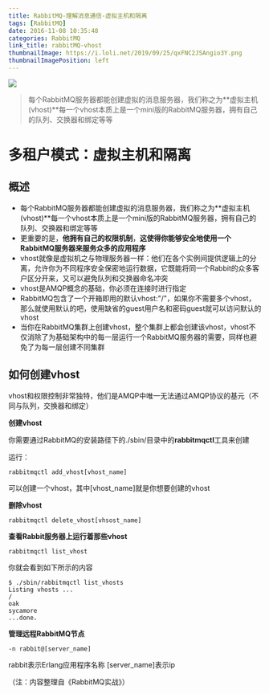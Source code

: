 ```yaml
---
title: RabbitMQ-理解消息通信-虚拟主机和隔离
tags: [RabbitMQ]
date: 2016-11-08 10:35:48
categories: RabbitMQ
link_title: rabbitMQ-vhost
thumbnailImage: https://i.loli.net/2019/09/25/qxFNC2JSAngio3Y.png
thumbnailImagePosition: left
---
```

<!-- toc -->
<!-- more -->
![](https://i.loli.net/2019/09/25/qxFNC2JSAngio3Y.png)

> 每个RabbitMQ服务器都能创建虚拟的消息服务器，我们称之为**虚拟主机(vhost)**每一个vhost本质上是一个mini版的RabbitMQ服务器，拥有自己的队列、交换器和绑定等等


# 多租户模式：虚拟主机和隔离

## 概述
- 每个RabbitMQ服务器都能创建虚拟的消息服务器，我们称之为**虚拟主机(vhost)**每一个vhost本质上是一个mini版的RabbitMQ服务器，拥有自己的队列、交换器和绑定等等
- 更重要的是，**他拥有自己的权限机制**，**这使得你能够安全地使用一个RabbitMQ服务器来服务众多的应用程序**
- vhost就像是虚拟机之与物理服务器一样：他们在各个实例间提供逻辑上的分离，允许你为不同程序安全保密地运行数据，它既能将同一个Rabbit的众多客户区分开来，又可以避免队列和交换器命名冲突
- vhost是AMQP概念的基础，你必须在连接时进行指定
- RabbitMQ包含了一个开箱即用的默认vhost:"/"，如果你不需要多个vhost，那么就使用默认的吧，使用缺省的guest用户名和密码guest就可以访问默认的vhost
- 当你在RabbitMQ集群上创建vhost，整个集群上都会创建该vhost，vhost不仅消除了为基础架构中的每一层运行一个RabbitMQ服务器的需要，同样也避免了为每一层创建不同集群

## 如何创建vhost
vhost和权限控制非常独特，他们是AMQP中唯一无法通过AMQP协议的基元（不同与队列，交换器和绑定）

**创建vhost**

你需要通过RabbitMQ的安装路径下的./sbin/目录中的**rabbitmqctl**工具来创建

运行：

```
rabbitmqctl add_vhost[vhost_name]
```
可以创建一个vhost，其中[vhost_name]就是你想要创建的vhost

**删除vhost**

```
rabbitmqctl delete_vhost[vhsost_name]
```
**查看Rabbit服务器上运行着那些vhost**

```
rabbitmqctl list_vhost
```
你就会看到如下所示的内容

```
$ ./sbin/rabbitmqctl list_vhosts
Listing vhosts ...
/
oak
sycamore
...done.
```

**管理远程RabbitMQ节点**

```
-n rabbit@[server_name]
```
rabbit表示Erlang应用程序名称
[server_name]表示ip

（注：内容整理自《RabbitMQ实战》）











